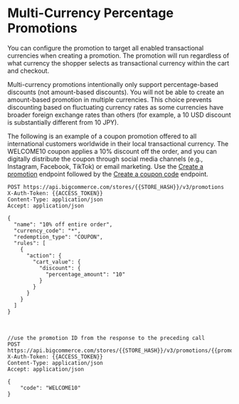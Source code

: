 # Multi-Currency Percentage Promotions

You can configure the promotion to target all enabled transactional currencies when creating a promotion. The promotion will run regardless of what currency the shopper selects as transactional currency within the cart and checkout.

Multi-currency promotions intentionally only support percentage-based discounts (not amount-based discounts). You will not be able to create an amount-based promotion in multiple currencies. This choice prevents discounting based on fluctuating currency rates as some currencies have broader foreign exchange rates than others (for example, a 10 USD discount is substantially different from 10 JPY).

The following is an example of a coupon promotion offered to all international customers worldwide in their local transactional currency. The WELCOME10 coupon applies a 10% discount off the order, and you can digitally distribute the coupon through social media channels (e.g., Instagram, Facebook, TikTok) or email marketing. Use the [Create a promotion](/docs/api-beta-promotions/7d0f6a12f28e0-create-promotion) endpoint followed by the [Create a coupon code](/docs/api-beta-promotions/b3A6NDQzMTY0MDM-create-a-coupon-code) endpoint.

```http title="Example request: Create a multi-currency promotion" lineNumbers
POST https://api.bigcommerce.com/stores/{{STORE_HASH}}/v3/promotions
X-Auth-Token: {{ACCESS_TOKEN}}
Content-Type: application/json
Accept: application/json

{
  "name": "10% off entire order",
  "currency_code": "*",
  "redemption_type": "COUPON",
  "rules": [
    {
      "action": {
        "cart_value": {
          "discount": {
            "percentage_amount": "10"
          }
        }
      }
    }
  ]
}
```
&nbsp;
```http title="Example request: Create a coupon code" lineNumbers
//use the promotion ID from the response to the preceding call
POST https://api.bigcommerce.com/stores/{{STORE_HASH}}/v3/promotions/{{promotion_id}}/codes
X-Auth-Token: {{ACCESS_TOKEN}}
Content-Type: application/json
Accept: application/json

{
	"code": "WELCOME10"
}
```
